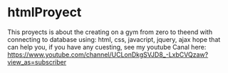 # htmlProyect
This proyects is about the creating on a gym from zero to theend with connecting to database using: html, css, javacript, jquery, ajax
hope that can help you, if you have any cuesting, see my youtube Canal here:
https://www.youtube.com/channel/UCLonDkgSVJD8_-LxbCVQzaw?view_as=subscriber

